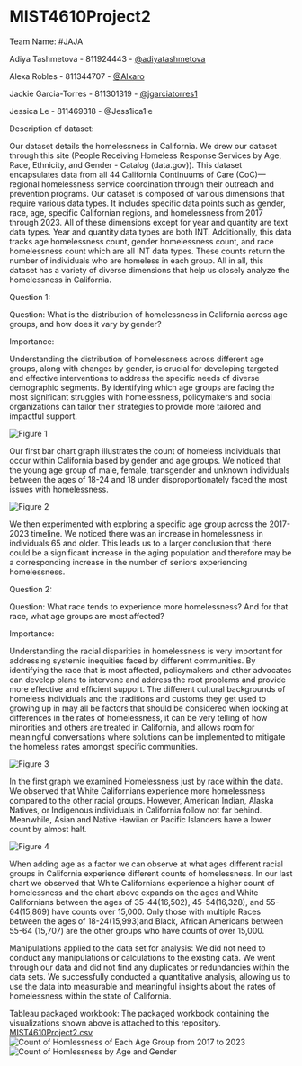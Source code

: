 # MIST4610Project2
Team Name: #JAJA

Adiya Tashmetova - 811924443 - [@adiyatashmetova](https://github.com/adiyatashmetova/Project2-MIST)

Alexa Robles - 811344707 - [@Alxaro](https://github.com/alxaro/MIST4610Project2)

Jackie Garcia-Torres - 811301319 - [@jgarciatorres1](https://github.com/jgarciatorres1/MIST4610Project2)

Jessica Le - 811469318 - @Jess1ica1le

Description of dataset:

Our dataset details the homelessness in California. We drew our dataset through this site (People Receiving Homeless Response Services by Age, Race, Ethnicity, and Gender - Catalog (data.gov)). This dataset encapsulates data from all 44 California Continuums of Care (CoC)—regional homelessness service coordination through their outreach and prevention programs. Our dataset is composed of various dimensions that require various data types. It includes specific data points such as gender, race, age, specific Californian regions, and homelessness from 2017 through 2023. All of these dimensions except for year and quantity are text data types. Year and quantity data types are both INT. Additionally, this data tracks age homelessness count, gender homelessness count, and race homelessness count which are all INT data types. These counts return the number of individuals who are homeless in each group. All in all, this dataset has a variety of diverse dimensions that help us closely analyze the homelessness in California.

Question 1:

Question: What is the distribution of homelessness in California across age groups, and how does it vary by gender?

Importance:

Understanding the distribution of homelessness across different age groups, along with changes by gender, is crucial for developing targeted and effective interventions to address the specific needs of diverse demographic segments. By identifying which age groups are facing the most significant struggles with homelessness, policymakers and social organizations can tailor their strategies to provide more tailored and impactful support.

![Figure 1](https://github.com/jgarciatorres1/MIST4610Project2/assets/100004680/9e8af4f0-f12f-42de-a969-76c141410576)

Our first bar chart graph illustrates the count of homeless individuals that occur within California based by gender and age groups. We noticed that the young age group of male, female, transgender and unknown individuals between the ages of 18-24 and 18 under disproportionately faced the most issues with homelessness. 

![Figure 2](https://github.com/jgarciatorres1/MIST4610Project2/assets/100004680/37619b5f-640f-4bc0-b69a-be38a75f3ecb)


We then experimented with exploring a specific age group across the 2017-2023 timeline. We noticed there was an increase in homelessness in individuals 65 and older. This leads us to a larger conclusion that there could be a significant increase in the aging population and therefore may be a corresponding increase in the number of seniors experiencing homelessness.

Question 2:

Question: What race tends to experience more homelessness? And for that race, what age groups are most affected?

Importance:

Understanding the racial disparities in homelessness is very important for addressing systemic inequities faced by different communities. By identifying the race that is most affected, policymakers and other advocates can develop plans to intervene and address the root problems and provide more effective and efficient support. The different cultural backgrounds of homeless individuals and the traditions and customs they get used to growing up in may all be factors that should be considered when looking at differences in the rates of homelessness, it can be very telling of how minorities and others are treated in California, and allows room for meaningful conversations where solutions can be implemented to mitigate the homeless rates amongst specific communities.

![Figure 3](https://github.com/jgarciatorres1/MIST4610Project2/assets/100004680/eb87b366-5beb-4fd3-88be-5350868bd88b)

In the first graph we examined Homelessness just by race within the data. We observed that White Californians experience more homelessness compared to the other racial groups. However, American Indian, Alaska Natives, or Indigenous individuals in California follow not far behind. Meanwhile, Asian and Native Hawiian or Pacific Islanders have a lower count by almost half. 

![Figure 4](https://github.com/jgarciatorres1/MIST4610Project2/assets/100004680/ff93fa2a-ec76-4fb1-9841-26bbfb826b1a)


When adding age as a factor we can observe at what ages different racial groups in California experience different counts of homelessness. In our last chart we observed that White Californians experience a higher count of homelessness and the chart above expands on the ages and White Californians between the ages of 35-44(16,502), 45-54(16,328), and 55-64(15,869) have counts over 15,000. Only those with multiple Races between the ages of 18-24(15,993)and Black, African Americans between 55-64 (15,707) are the other groups who have counts of over 15,000. 

Manipulations applied to the data set for analysis:
We did not need to conduct any manipulations or calculations to the existing data. We went through our data and did not find any duplicates or redundancies within the data sets. We successfully conducted a quantitative analysis, allowing us to use the data into measurable and meaningful insights about the rates of homelessness within the state of California.




Tableau packaged workbook:
The packaged workbook containing the visualizations shown above is attached to this repository.
[MIST4610Project2.csv](https://github.com/jgarciatorres1/MIST4610Project2/files/13592459/MIST4610Project2.csv)
![Count of Homlessness of Each Age Group from 2017 to 2023](https://github.com/jgarciatorres1/MIST4610Project2/assets/123336305/2c6c81a8-640f-4772-a54f-2a417a3e50b8)
![Count of Homlessness by Age and Gender](https://github.com/jgarciatorres1/MIST4610Project2/assets/123336305/3a323ebe-6fdb-415d-956c-ed00aa76a75f)

